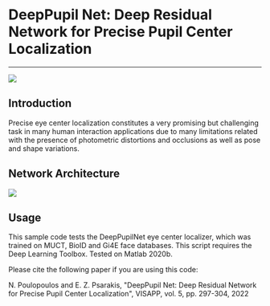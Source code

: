 # DeepPupil Net: Deep Residual Network for Precise Pupil Center Localization

--------------------------------------------

<img src = "https://github.com/npoul/npoul.github.io/blob/master/images/Precise%20Localizations.png">


## Introduction

Precise eye center localization constitutes a very promising but challenging task in many human interaction
applications due to many limitations related with the presence of photometric distortions and occlusions as well
as pose and shape variations. 

## Network Architecture

<img src = "https://github.com/npoul/npoul.github.io/blob/master/images/DeepEye.png">

## Usage

This sample code tests the DeepPupilNet eye center localizer, which was trained on MUCT, BioID and Gi4E face databases. This script requires the Deep Learning Toolbox. Tested on Matlab 2020b.

Please cite the following paper if you are using this code:

N. Poulopoulos and E. Z. Psarakis, "DeepPupil Net: Deep Residual Network for Precise Pupil Center Localization", VISAPP, vol. 5, pp. 297-304, 2022


            

